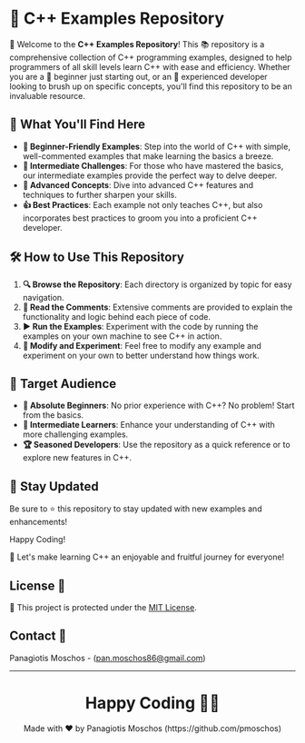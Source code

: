 # 🚀 C++ Examples Repository

👋 Welcome to the **C++ Examples Repository**! This 📚 repository is a comprehensive collection of C++ programming examples, designed to help programmers of all skill levels learn C++ with ease and efficiency. Whether you are a 🌱 beginner just starting out, or an 🦾 experienced developer looking to brush up on specific concepts, you'll find this repository to be an invaluable resource.

## 🌟 What You'll Find Here

- **🔰 Beginner-Friendly Examples**: Step into the world of C++ with simple, well-commented examples that make learning the basics a breeze.
- **🌉 Intermediate Challenges**: For those who have mastered the basics, our intermediate examples provide the perfect way to delve deeper.
- **🚀 Advanced Concepts**: Dive into advanced C++ features and techniques to further sharpen your skills.
- **👍 Best Practices**: Each example not only teaches C++, but also incorporates best practices to groom you into a proficient C++ developer.

## 🛠️ How to Use This Repository

1. **🔍 Browse the Repository**: Each directory is organized by topic for easy navigation.
2. **📖 Read the Comments**: Extensive comments are provided to explain the functionality and logic behind each piece of code.
3. **▶️ Run the Examples**: Experiment with the code by running the examples on your own machine to see C++ in action.
4. **🔄 Modify and Experiment**: Feel free to modify any example and experiment on your own to better understand how things work.

## 🎯 Target Audience

- **👶 Absolute Beginners**: No prior experience with C++? No problem! Start from the basics.
- **🏃 Intermediate Learners**: Enhance your understanding of C++ with more challenging examples.
- **🏆 Seasoned Developers**: Use the repository as a quick reference or to explore new features in C++.

## 📢 Stay Updated

Be sure to ⭐ this repository to stay updated with new examples and enhancements!

Happy Coding! 

🎉 Let's make learning C++ an enjoyable and fruitful journey for everyone!

## License 📜
🔐 This project is protected under the [MIT License](https://mit-license.org/).

## Contact 📧
Panagiotis Moschos - (pan.moschos86@gmail.com)

---
<h1 align=center>Happy Coding 👨‍💻 </h1>

<p align="center">
  Made with ❤️ by Panagiotis Moschos (https://github.com/pmoschos)
</p>